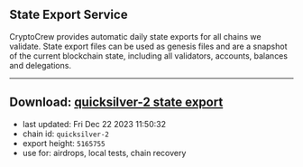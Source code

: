 ## State Export Service
CryptoCrew provides automatic daily state exports for all chains we validate. State export files can be used as genesis files and are a snapshot of the current blockchain state, including all validators, accounts, balances and delegations.

---
**Download: [quicksilver-2 state export](https://dl.ccvalidators.com/SERVICE/quicksilver/quicksilver-2_export_5165755.json)**
---

- last updated: Fri Dec 22 2023 11:50:32
- chain id: `quicksilver-2`
- export height: `5165755`
- use for: airdrops, local tests, chain recovery
